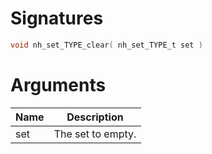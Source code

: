 <!-- start reference -->

# Signatures

```c
void nh_set_TYPE_clear( nh_set_TYPE_t set )
```

# Arguments

|Name|Description|
|---|---|
|set|The set to empty.|

<!-- end reference -->
